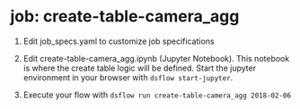# job: create-table-camera_agg

1) Edit job_specs.yaml to customize job specifications

2) Edit create-table-camera_agg.ipynb (Jupyter Notebook).
This notebook is where the create table logic will be defined.
Start the jupyter environment in your browser with `dsflow start-jupyter`.

3) Execute your flow with `dsflow run create-table-camera_agg 2018-02-06`